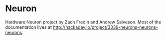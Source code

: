 Neuron
======

Hardware Neuron project by Zach Fredin and Andrew Salveson. Most of the documentation lives at http://hackaday.io/project/3339-neurons-neurons-neurons.
